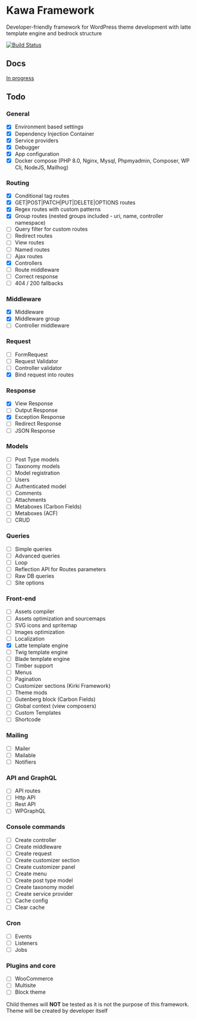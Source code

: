 # Kawa Framework

Developer-friendly framework for WordPress theme development with latte template engine and bedrock structure

[![Build Status](https://app.travis-ci.com/czernika/kawa.svg?token=dnoAxtq1npfjzQ8rFLq7&branch=master)](https://app.travis-ci.com/czernika/kawa)

## Docs

[In progress](https://czernika.github.io/kawa-docs/)

## Todo

### General

- [x] Environment based settings
- [x] Dependency Injection Container
- [x] Service providers
- [x] Debugger
- [x] App configuration
- [x] Docker compose (PHP 8.0, Nginx, Mysql, Phpmyadmin, Composer, WP Cli, NodeJS, Mailhog)

### Routing

- [x] Conditional tag routes
- [x] GET|POST|PATCH|PUT|DELETE|OPTIONS routes
- [x] Regex routes with custom patterns
- [x] Group routes (nested groups included - uri, name, controller namespace)
- [ ] Query filter for custom routes
- [ ] Redirect routes
- [ ] View routes
- [ ] Named routes
- [ ] Ajax routes
- [x] Controllers
- [ ] Route middleware
- [ ] Correct response
- [ ] 404 / 200 fallbacks

### Middleware

- [x] Middleware
- [x] Middleware group
- [ ] Controller middleware

### Request

- [ ] FormRequest
- [ ] Request Validator
- [ ] Controller validator
- [x] Bind request into routes

### Response

- [x] View Response
- [ ] Output Response
- [x] Exception Response
- [ ] Redirect Response
- [ ] JSON Response

### Models

- [ ] Post Type models
- [ ] Taxonomy models
- [ ] Model registration
- [ ] Users
- [ ] Authenticated model
- [ ] Comments
- [ ] Attachments
- [ ] Metaboxes (Carbon Fields)
- [ ] Metaboxes (ACF)
- [ ] CRUD

### Queries

- [ ] Simple queries
- [ ] Advanced queries
- [ ] Loop
- [ ] Reflection API for Routes parameters
- [ ] Raw DB queries
- [ ] Site options

### Front-end

- [ ] Assets compiler
- [ ] Assets optimization and sourcemaps
- [ ] SVG icons and spritemap
- [ ] Images optimization
- [ ] Localization
- [x] Latte template engine
- [ ] Twig template engine
- [ ] Blade template engine
- [ ] Timber support
- [ ] Menus
- [ ] Pagination
- [ ] Customizer sections (Kirki Framework)
- [ ] Theme mods
- [ ] Gutenberg block (Carbon Fields)
- [ ] Global context (view composers)
- [ ] Custom Templates
- [ ] Shortcode

### Mailing

- [ ] Mailer
- [ ] Mailable
- [ ] Notifiers

### API and GraphQL

- [ ] API routes
- [ ] Http API
- [ ] Rest API
- [ ] WPGraphQL

### Console commands

- [ ] Create controller
- [ ] Create middleware
- [ ] Create request
- [ ] Create customizer section
- [ ] Create customizer panel
- [ ] Create menu
- [ ] Create post type model
- [ ] Create taxonomy model
- [ ] Create service provider
- [ ] Cache config
- [ ] Clear cache

### Cron

- [ ] Events
- [ ] Listeners
- [ ] Jobs

### Plugins and core

- [ ] WooCommerce
- [ ] Multisite
- [ ] Block theme

Child themes will **NOT** be tested as it is not the purpose of this framework. Theme will be created by developer itself